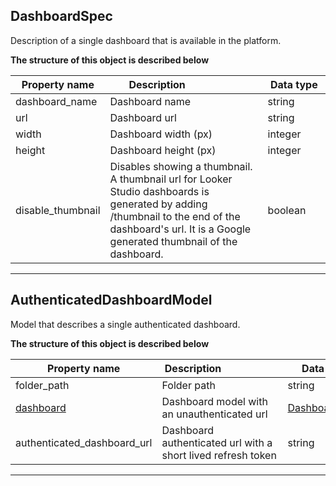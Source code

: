 
## DashboardSpec  
Description of a single dashboard that is available in the platform.  
  

**The structure of this object is described below**  
  

|&nbsp;Property&nbsp;name&nbsp;|&nbsp;Description&nbsp;&nbsp;&nbsp;&nbsp;&nbsp;&nbsp;&nbsp;&nbsp;&nbsp;&nbsp;&nbsp;&nbsp;&nbsp;&nbsp;&nbsp;&nbsp;&nbsp;&nbsp;&nbsp;&nbsp;&nbsp;|&nbsp;Data&nbsp;type&nbsp;|
|---------------|---------------------------------|-----------|
|dashboard_name|Dashboard name|string|
|url|Dashboard url|string|
|width|Dashboard width (px)|integer|
|height|Dashboard height (px)|integer|
|disable_thumbnail|Disables showing a thumbnail. A thumbnail url for Looker Studio dashboards is generated by adding /thumbnail to the end of the dashboard&#x27;s url. It is a Google generated thumbnail of the dashboard.|boolean|


___  

## AuthenticatedDashboardModel  
Model that describes a single authenticated dashboard.  
  

**The structure of this object is described below**  
  

|&nbsp;Property&nbsp;name&nbsp;|&nbsp;Description&nbsp;&nbsp;&nbsp;&nbsp;&nbsp;&nbsp;&nbsp;&nbsp;&nbsp;&nbsp;&nbsp;&nbsp;&nbsp;&nbsp;&nbsp;&nbsp;&nbsp;&nbsp;&nbsp;&nbsp;&nbsp;|&nbsp;Data&nbsp;type&nbsp;|
|---------------|---------------------------------|-----------|
|folder_path|Folder path|string|
|[dashboard](#dashboardspec)|Dashboard model with an unauthenticated url|[DashboardSpec](#dashboardspec)|
|authenticated_dashboard_url|Dashboard authenticated url with a short lived refresh token|string|


___  

